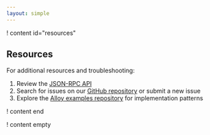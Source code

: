```yaml
---
layout: simple
---
```


! content id="resources"

## Resources

For additional resources and troubleshooting:

1. Review the [JSON-RPC API](reference/rpc-api)
2. Search for issues on our [GitHub repository](https://github.com/pods-finance/sdk) or submit a new issue
3. Explore the [Alloy examples repository](https://github.com/alloy-rs/examples) for implementation patterns

! content end

! content empty
